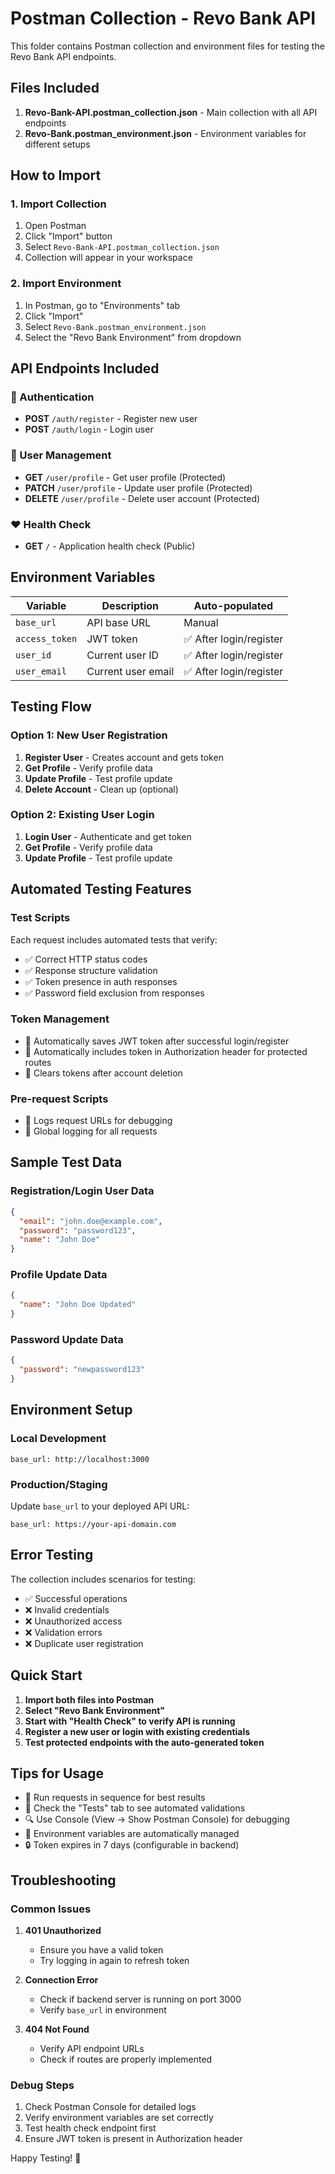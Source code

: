 # Postman Collection - Revo Bank API

This folder contains Postman collection and environment files for testing the Revo Bank API endpoints.

## Files Included

1. **Revo-Bank-API.postman_collection.json** - Main collection with all API endpoints
2. **Revo-Bank.postman_environment.json** - Environment variables for different setups

## How to Import

### 1. Import Collection

1. Open Postman
2. Click "Import" button
3. Select `Revo-Bank-API.postman_collection.json`
4. Collection will appear in your workspace

### 2. Import Environment

1. In Postman, go to "Environments" tab
2. Click "Import"
3. Select `Revo-Bank.postman_environment.json`
4. Select the "Revo Bank Environment" from dropdown

## API Endpoints Included

### 🔐 Authentication

- **POST** `/auth/register` - Register new user
- **POST** `/auth/login` - Login user

### 👤 User Management

- **GET** `/user/profile` - Get user profile (Protected)
- **PATCH** `/user/profile` - Update user profile (Protected)
- **DELETE** `/user/profile` - Delete user account (Protected)

### ❤️ Health Check

- **GET** `/` - Application health check (Public)

## Environment Variables

| Variable       | Description        | Auto-populated          |
| -------------- | ------------------ | ----------------------- |
| `base_url`     | API base URL       | Manual                  |
| `access_token` | JWT token          | ✅ After login/register |
| `user_id`      | Current user ID    | ✅ After login/register |
| `user_email`   | Current user email | ✅ After login/register |

## Testing Flow

### Option 1: New User Registration

1. **Register User** - Creates account and gets token
2. **Get Profile** - Verify profile data
3. **Update Profile** - Test profile update
4. **Delete Account** - Clean up (optional)

### Option 2: Existing User Login

1. **Login User** - Authenticate and get token
2. **Get Profile** - Verify profile data
3. **Update Profile** - Test profile update

## Automated Testing Features

### Test Scripts

Each request includes automated tests that verify:

- ✅ Correct HTTP status codes
- ✅ Response structure validation
- ✅ Token presence in auth responses
- ✅ Password field exclusion from responses

### Token Management

- 🔄 Automatically saves JWT token after successful login/register
- 🔄 Automatically includes token in Authorization header for protected routes
- 🔄 Clears tokens after account deletion

### Pre-request Scripts

- 📝 Logs request URLs for debugging
- 📝 Global logging for all requests

## Sample Test Data

### Registration/Login User Data

```json
{
  "email": "john.doe@example.com",
  "password": "password123",
  "name": "John Doe"
}
```

### Profile Update Data

```json
{
  "name": "John Doe Updated"
}
```

### Password Update Data

```json
{
  "password": "newpassword123"
}
```

## Environment Setup

### Local Development

```
base_url: http://localhost:3000
```

### Production/Staging

Update `base_url` to your deployed API URL:

```
base_url: https://your-api-domain.com
```

## Error Testing

The collection includes scenarios for testing:

- ✅ Successful operations
- ❌ Invalid credentials
- ❌ Unauthorized access
- ❌ Validation errors
- ❌ Duplicate user registration

## Quick Start

1. **Import both files into Postman**
2. **Select "Revo Bank Environment"**
3. **Start with "Health Check" to verify API is running**
4. **Register a new user or login with existing credentials**
5. **Test protected endpoints with the auto-generated token**

## Tips for Usage

- 🔄 Run requests in sequence for best results
- 📝 Check the "Tests" tab to see automated validations
- 🔍 Use Console (View → Show Postman Console) for debugging
- 💾 Environment variables are automatically managed
- 🔒 Token expires in 7 days (configurable in backend)

## Troubleshooting

### Common Issues

1. **401 Unauthorized**
   - Ensure you have a valid token
   - Try logging in again to refresh token

2. **Connection Error**
   - Check if backend server is running on port 3000
   - Verify `base_url` in environment

3. **404 Not Found**
   - Verify API endpoint URLs
   - Check if routes are properly implemented

### Debug Steps

1. Check Postman Console for detailed logs
2. Verify environment variables are set correctly
3. Test health check endpoint first
4. Ensure JWT token is present in Authorization header

Happy Testing! 🚀
